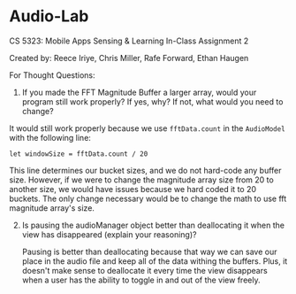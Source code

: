 # Audio-Lab
CS 5323: Mobile Apps Sensing &amp; Learning In-Class Assignment 2

Created by: Reece Iriye, Chris Miller, Rafe Forward, Ethan Haugen

For Thought Questions:
1. If you made the FFT Magnitude Buffer a larger array, would your program still work properly? If yes, why? If not, what would you need to change?

It would still work properly because we use `fftData.count` in the `AudioModel` with the following line:

```{swift}
let windowSize = fftData.count / 20
```
This line determines our bucket sizes, and we do not hard-code any buffer size. However, if we were to change the magnitude array size from 20 to another size, we would have issues because we hard coded it to 20 buckets. The only change necessary would be to change the math to use fft magnitude array's size.

2. Is pausing the audioManager object better than deallocating it when the view has disappeared (explain your reasoning)?

   Pausing is better than deallocating because that way we can save our place in the audio file and keep all of the data withing the buffers. Plus, it doesn't make sense to deallocate it every time the view disappears when a user has the ability to toggle in and out of the view freely.
